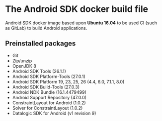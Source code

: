 # The Android SDK docker build file

Android SDK docker image based upon **Ubuntu 16.04** to be used CI (such as GitLab) to build Android applications.

## Preinstalled packages

- Git
- Zip/unzip
- OpenJDK 8
- Android SDK Tools (26.1.1)
- Android SDK Platform-Tools (27.0.1)
- Android SDK Platform 19, 23, 25, 26 (4.4, 6.0, 7.1.1, 8.0)
- Android SDK Build-Tools (27.0.3)
- Android NDK Bundle (16.1.4479499)
- Android Support Repository (47.0.0)
- ConstraintLayout for Android (1.0.2)
- Solver for ConstraintLayout (1.0.2)
- Datalogic SDK for Android (v1 revision 9)